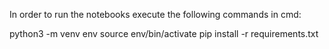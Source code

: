 In order to run the notebooks execute the following commands in cmd:

python3 -m venv env
source env/bin/activate
pip install -r requirements.txt
